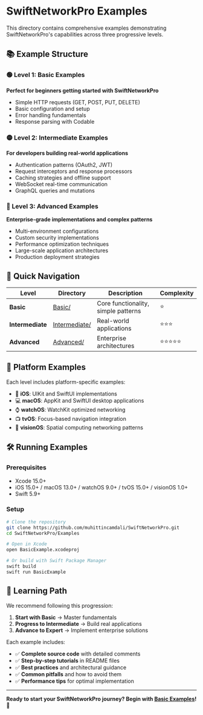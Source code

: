 # SwiftNetworkPro Examples

This directory contains comprehensive examples demonstrating SwiftNetworkPro's capabilities across three progressive levels.

## 📚 Example Structure

### 🟢 Level 1: Basic Examples
**Perfect for beginners getting started with SwiftNetworkPro**
- Simple HTTP requests (GET, POST, PUT, DELETE)
- Basic configuration and setup
- Error handling fundamentals
- Response parsing with Codable

### 🟡 Level 2: Intermediate Examples  
**For developers building real-world applications**
- Authentication patterns (OAuth2, JWT)
- Request interceptors and response processors
- Caching strategies and offline support
- WebSocket real-time communication
- GraphQL queries and mutations

### 🔴 Level 3: Advanced Examples
**Enterprise-grade implementations and complex patterns**
- Multi-environment configurations
- Custom security implementations
- Performance optimization techniques
- Large-scale application architectures
- Production deployment strategies

## 🚀 Quick Navigation

| Level | Directory | Description | Complexity |
|-------|-----------|-------------|------------|
| **Basic** | [Basic/](Basic/) | Core functionality, simple patterns | ⭐ |
| **Intermediate** | [Intermediate/](Intermediate/) | Real-world applications | ⭐⭐⭐ |
| **Advanced** | [Advanced/](Advanced/) | Enterprise architectures | ⭐⭐⭐⭐⭐ |

## 📱 Platform Examples

Each level includes platform-specific examples:
- 📱 **iOS**: UIKit and SwiftUI implementations
- 💻 **macOS**: AppKit and SwiftUI desktop applications  
- ⌚ **watchOS**: WatchKit optimized networking
- 📺 **tvOS**: Focus-based navigation integration
- 🥽 **visionOS**: Spatial computing networking patterns

## 🛠️ Running Examples

### Prerequisites
- Xcode 15.0+
- iOS 15.0+ / macOS 13.0+ / watchOS 9.0+ / tvOS 15.0+ / visionOS 1.0+
- Swift 5.9+

### Setup
```bash
# Clone the repository
git clone https://github.com/muhittincamdali/SwiftNetworkPro.git
cd SwiftNetworkPro/Examples

# Open in Xcode
open BasicExample.xcodeproj

# Or build with Swift Package Manager
swift build
swift run BasicExample
```

## 🎯 Learning Path

We recommend following this progression:

1. **Start with Basic** → Master fundamentals
2. **Progress to Intermediate** → Build real applications
3. **Advance to Expert** → Implement enterprise solutions

Each example includes:
- ✅ **Complete source code** with detailed comments
- ✅ **Step-by-step tutorials** in README files
- ✅ **Best practices** and architectural guidance
- ✅ **Common pitfalls** and how to avoid them
- ✅ **Performance tips** for optimal implementation

---

**Ready to start your SwiftNetworkPro journey? Begin with [Basic Examples](Basic/)! 🚀**